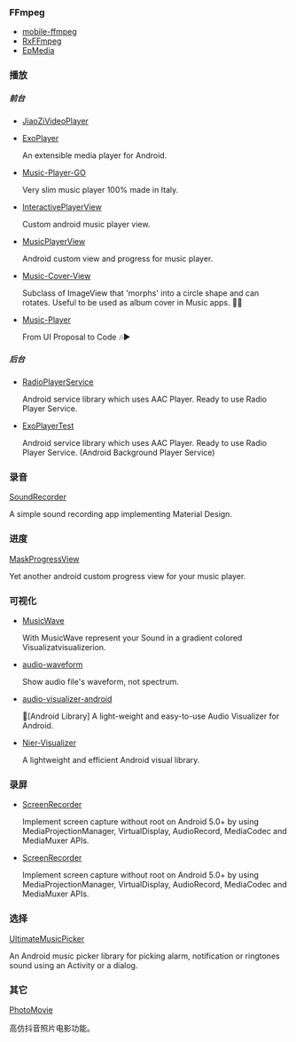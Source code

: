 ### FFmpeg
* [mobile-ffmpeg](https://github.com/tanersener/mobile-ffmpeg)
* [RxFFmpeg](https://github.com/microshow/RxFFmpeg)
* [EpMedia](https://github.com/yangjie10930/EpMedia)
### 播放
##### 前台
* [JiaoZiVideoPlayer](https://github.com/lipangit/JiaoZiVideoPlayer)
* [ExoPlayer](https://github.com/google/ExoPlayer)

    An extensible media player for Android.
* [Music-Player-GO](https://github.com/enricocid/Music-Player-GO)

    Very slim music player 100% made in Italy.
* [InteractivePlayerView](https://github.com/iammert/InteractivePlayerView)

    Custom android music player view.
* [MusicPlayerView](https://github.com/iammert/MusicPlayerView)

    Android custom view and progress for music player.
* [Music-Cover-View](https://github.com/andremion/Music-Cover-View)

    Subclass of ImageView that 'morphs' into a circle shape and can rotates. Useful to be used as album cover in Music apps. 📀🎶
* [Music-Player](https://github.com/andremion/Music-Player)

    From UI Proposal to Code 🎶▶️
##### 后台
* [RadioPlayerService](https://github.com/iammert/RadioPlayerService)

    Android service library which uses AAC Player. Ready to use Radio Player Service.
* [ExoPlayerTest](https://github.com/iammert/ExoPlayerTest)

    Android service library which uses AAC Player. Ready to use Radio Player Service. (Android Background Player Service)
### 录音
[SoundRecorder](https://github.com/dkim0419/SoundRecorder)

A simple sound recording app implementing Material Design.
### 进度
[MaskProgressView](https://github.com/iammert/MaskProgressView)

Yet another android custom progress view for your music player.
### 可视化
* [MusicWave](https://github.com/akshay2211/MusicWave)

    With MusicWave represent your Sound in a gradient colored Visualizatvisualizerion.
* [audio-waveform](https://github.com/derlio/audio-waveform)

    Show audio file's waveform, not spectrum.
* [audio-visualizer-android](https://github.com/gauravk95/audio-visualizer-android)

    🎵[Android Library] A light-weight and easy-to-use Audio Visualizer for Android.  
* [Nier-Visualizer](https://github.com/bogerchan/Nier-Visualizer)

    A lightweight and efficient Android visual library.
### 录屏
* [ScreenRecorder](https://github.com/yrom/ScreenRecorder)

    Implement screen capture without root on Android 5.0+ by using MediaProjectionManager, VirtualDisplay, AudioRecord, MediaCodec and MediaMuxer APIs.
* [ScreenRecorder](https://github.com/iammert/ScreenRecorder)

    Implement screen capture without root on Android 5.0+ by using MediaProjectionManager, VirtualDisplay, AudioRecord, MediaCodec and MediaMuxer APIs.
### 选择
[UltimateMusicPicker](https://github.com/DeweyReed/UltimateMusicPicker)

An Android music picker library for picking alarm, notification or ringtones sound using an Activity or a dialog.
### 其它
[PhotoMovie](https://github.com/yellowcath/PhotoMovie)

高仿抖音照片电影功能。